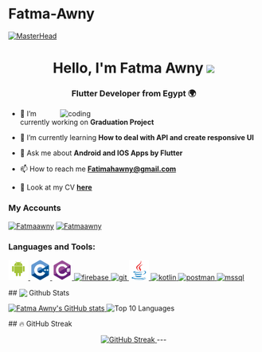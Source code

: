 # Fatma-Awny
[![MasterHead](https://archive.smashing.media/assets/344dbf88-fdf9-42bb-adb4-46f01eedd629/51c7e56c-068a-4da1-9382-761ce077c93b/flutter-sharing-image-large.png)](https://rishavchanda.io)
<h1 align="center">Hello, I'm Fatma Awny <img src="https://i.giphy.com/media/v1.Y2lkPTc5MGI3NjExdHI2cjczbTVocDc3aGxyODg0dWp3MmQwNHhrcWtpbHNuamdhOXgxbSZlcD12MV9pbnRlcm5hbF9naWZfYnlfaWQmY3Q9Zw/WOwiryOPA0G6jhKqB0/giphy.gif" width="60"></h1>
<h3 align="center">Flutter Developer from Egypt 🌍</h3>
<img align="right" alt="coding" width="400" src="https://media1.tenor.com/m/w3APLkMuTX0AAAAC/computer-work.gif">

- 🔭 I’m currently working on **Graduation Project**

- 🌱 I’m currently learning **How to deal with API and create responsive UI**

- 💬 Ask me about **Android and IOS Apps by Flutter**

- 📫 How to reach me **Fatimahawny@gmail.com**
- 📄 Look at my CV [**here**](https://drive.google.com/file/d/1cGk8q5O6qaiG0P7kvj3_YJCYssVRmQtP/view?usp=sharing)
<h3 align="left">My Accounts</h3>
<p align="left">
<a href="https://www.linkedin.com/in/fatmaawny/" target="blank"><img align="center" src="https://raw.githubusercontent.com/rahuldkjain/github-profile-readme-generator/master/src/images/icons/Social/linked-in-alt.svg" alt="Fatmaawny" height="30" width="40" /></a>
<a href="https://web.facebook.com/omar.elsadany.10/" target="blank"><img align="center" src="https://raw.githubusercontent.com/rahuldkjain/github-profile-readme-generator/master/src/images/icons/Social/facebook.svg" alt="Fatmaawny" height="30" width="40" /></a>
</p>
<h3 align="left">Languages and Tools:</h3>

<p align="left"> 
  <a href="https://developer.android.com" target="_blank" rel="noreferrer"> <img src="https://raw.githubusercontent.com/devicons/devicon/master/icons/android/android-original-wordmark.svg" alt="android" width="40" height="40"/> </a> 
  <a href="https://www.w3schools.com/cpp/" target="_blank" rel="noreferrer"> <img src="https://raw.githubusercontent.com/devicons/devicon/master/icons/cplusplus/cplusplus-original.svg" alt="cplusplus" width="40" height="40"/> </a>
  <a href="https://www.w3schools.com/cs/" target="_blank" rel="noreferrer"> <img src="https://raw.githubusercontent.com/devicons/devicon/master/icons/csharp/csharp-original.svg" alt="csharp" width="40" height="40"/> </a>
  <a href="https://firebase.google.com/" target="_blank" rel="noreferrer"> <img src="https://www.vectorlogo.zone/logos/firebase/firebase-icon.svg" alt="firebase" width="40" height="40"/> </a> 
  <a href="https://git-scm.com/" target="_blank" rel="noreferrer"> <img src="https://www.vectorlogo.zone/logos/git-scm/git-scm-icon.svg" alt="git" width="40" height="40"/> </a>  
  <a href="https://www.java.com" target="_blank" rel="noreferrer"> <img src="https://raw.githubusercontent.com/devicons/devicon/master/icons/java/java-original.svg" alt="java" width="40" height="40"/> </a>
  <a href="https://kotlinlang.org" target="_blank" rel="noreferrer"> <img src="https://www.vectorlogo.zone/logos/kotlinlang/kotlinlang-icon.svg" alt="kotlin" width="40" height="40"/> </a>   
  <a href="https://postman.com" target="_blank" rel="noreferrer"> <img src="https://www.vectorlogo.zone/logos/getpostman/getpostman-icon.svg" alt="postman" width="40" height="40"/> </a> 
  <a href="https://www.microsoft.com/en-us/sql-server" target="_blank" rel="noreferrer"> <img src="https://www.svgrepo.com/show/303229/microsoft-sql-server-logo.svg" alt="mssql" width="40" height="40"/> </a></p>
## <img src="https://media1.giphy.com/media/v1.Y2lkPTc5MGI3NjExYzFhYzJkMmQ2MWQ3ZGY3MDhjZTE3MDI2Mzk3NzE1OWQyZTRlMmYwMCZjdD1z/iY8CRBdQXODJSCERIr/giphy.gif" width=5% valign="bottom"> Github Stats
<p align="left">
  <a href="https://github.com/anuraghazra/github-readme-stats">
    <img alt="Fatma Awny's GitHub stats" src="https://github-readme-stats.vercel.app/api?username=Fatmaawny&show_icons=true&count_private=true&locale=en&theme=transparent&layout=compact" height="230px"/>
  </a>
  <img src="https://github-readme-stats.vercel.app/api/top-langs?username=Fatmaawny&langs_count=10&show_icons=true&locale=en&theme=transparent&layout=compact" alt="Top 10 Languages" height="230px"/>
</p>
## 🔥 GitHub Streak
<p align="center">
    <a href="https://github.com/Fatmaawny">
        <img src="https://github-readme-streak-stats.herokuapp.com/?user=Fatmaawny&theme=transparent&hide_border=false" alt="GitHub Streak" />
    </a>
---

